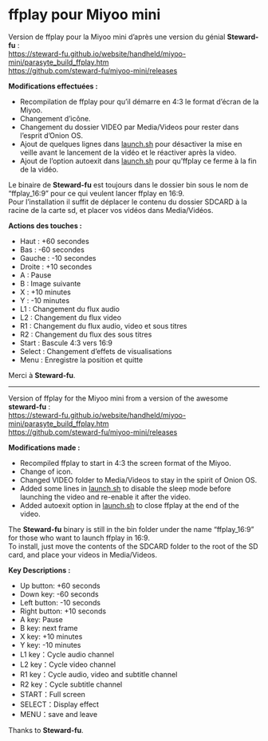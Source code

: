 <h1 class="code-line" data-line-start=0 data-line-end=1 ><a id="ffplay_pour_Miyoo_mini_0"></a>ffplay pour Miyoo mini</h1>
<p class="has-line-data" data-line-start="1" data-line-end="4">Version de ffplay pour la Miyoo mini d’après une version du génial <strong>Steward-fu</strong> :<br>
<a href="https://steward-fu.github.io/website/handheld/miyoo-mini/parasyte_build_ffplay.htm">https://steward-fu.github.io/website/handheld/miyoo-mini/parasyte_build_ffplay.htm</a><br>
<a href="https://github.com/steward-fu/miyoo-mini/releases">https://github.com/steward-fu/miyoo-mini/releases</a></p>
<p class="has-line-data" data-line-start="5" data-line-end="6"><strong>Modifications effectuées :</strong></p>
<ul>
<li class="has-line-data" data-line-start="6" data-line-end="7">Recompilation de ffplay pour qu’il démarre en 4:3 le format d’écran de la Miyoo.</li>
<li class="has-line-data" data-line-start="7" data-line-end="8">Changement d’icône.</li>
<li class="has-line-data" data-line-start="8" data-line-end="9">Changement du dossier VIDEO par Media/Videos pour rester dans l’esprit d’Onion OS.</li>
<li class="has-line-data" data-line-start="9" data-line-end="10">Ajout de quelques lignes dans <a href="http://launch.sh">launch.sh</a> pour désactiver la mise en veille avant le lancement de la vidéo et le réactiver après la video.</li>
<li class="has-line-data" data-line-start="10" data-line-end="12">Ajout de l’option autoexit dans <a href="http://launch.sh">launch.sh</a> pour qu’ffplay ce ferme à la fin de la vidéo.</li>
</ul>
<p class="has-line-data" data-line-start="12" data-line-end="14">Le binaire de <strong>Steward-fu</strong> est toujours dans le dossier bin sous le nom de “ffplay_16:9” pour ce qui veulent lancer ffplay en 16:9.<br>
Pour l’installation il suffit de déplacer le contenu du dossier SDCARD à la racine de la carte sd, et placer vos vidéos dans Media/Vidéos.</p>
<p class="has-line-data" data-line-start="15" data-line-end="16"><strong>Actions des touches :</strong></p>
<ul>
<li class="has-line-data" data-line-start="16" data-line-end="17">Haut : +60 secondes</li>
<li class="has-line-data" data-line-start="17" data-line-end="18">Bas : -60 secondes</li>
<li class="has-line-data" data-line-start="18" data-line-end="19">Gauche : -10 secondes</li>
<li class="has-line-data" data-line-start="19" data-line-end="20">Droite : +10 secondes</li>
<li class="has-line-data" data-line-start="20" data-line-end="21">A : Pause</li>
<li class="has-line-data" data-line-start="21" data-line-end="22">B : Image suivante</li>
<li class="has-line-data" data-line-start="22" data-line-end="23">X : +10 minutes</li>
<li class="has-line-data" data-line-start="23" data-line-end="24">Y : -10 minutes</li>
<li class="has-line-data" data-line-start="24" data-line-end="25">L1 : Changement du flux audio</li>
<li class="has-line-data" data-line-start="25" data-line-end="26">L2 : Changement du flux video</li>
<li class="has-line-data" data-line-start="26" data-line-end="27">R1 : Changement du flux audio, video et sous titres</li>
<li class="has-line-data" data-line-start="27" data-line-end="28">R2 : Changement du flux des sous titres</li>
<li class="has-line-data" data-line-start="28" data-line-end="29">Start : Bascule 4:3 vers 16:9</li>
<li class="has-line-data" data-line-start="29" data-line-end="30">Select : Changement d’effets de visualisations</li>
<li class="has-line-data" data-line-start="30" data-line-end="32">Menu : Enregistre la position et quitte</li>
</ul>
<p class="has-line-data" data-line-start="32" data-line-end="33">Merci à <strong>Steward-fu</strong>.</p>
<hr>
<p class="has-line-data" data-line-start="36" data-line-end="39">Version of ffplay for the Miyoo mini from a version of the awesome <strong>steward-fu</strong> :<br>
<a href="https://steward-fu.github.io/website/handheld/miyoo-mini/parasyte_build_ffplay.htm">https://steward-fu.github.io/website/handheld/miyoo-mini/parasyte_build_ffplay.htm</a><br>
<a href="https://github.com/steward-fu/miyoo-mini/releases">https://github.com/steward-fu/miyoo-mini/releases</a></p>
<p class="has-line-data" data-line-start="40" data-line-end="41"><strong>Modifications made :</strong></p>
<ul>
<li class="has-line-data" data-line-start="41" data-line-end="42">Recompiled ffplay to start in 4:3 the screen format of the Miyoo.</li>
<li class="has-line-data" data-line-start="42" data-line-end="43">Change of icon.</li>
<li class="has-line-data" data-line-start="43" data-line-end="44">Changed VIDEO folder to Media/Videos to stay in the spirit of Onion OS.</li>
<li class="has-line-data" data-line-start="44" data-line-end="45">Added some lines in <a href="http://launch.sh">launch.sh</a> to disable the sleep mode before launching the video and re-enable it after the video.</li>
<li class="has-line-data" data-line-start="45" data-line-end="47">Added autoexit option in <a href="http://launch.sh">launch.sh</a> to close ffplay at the end of the video.</li>
</ul>
<p class="has-line-data" data-line-start="47" data-line-end="49">The <strong>Steward-fu</strong> binary is still in the bin folder under the name “ffplay_16:9” for those who want to launch ffplay in 16:9.<br>
To install, just move the contents of the SDCARD folder to the root of the SD card, and place your videos in Media/Videos.</p>
<p class="has-line-data" data-line-start="50" data-line-end="51"><strong>Key Descriptions :</strong></p>
<ul>
<li class="has-line-data" data-line-start="51" data-line-end="52">Up button: +60 seconds</li>
<li class="has-line-data" data-line-start="52" data-line-end="53">Down key: -60 seconds</li>
<li class="has-line-data" data-line-start="53" data-line-end="54">Left button: -10 seconds</li>
<li class="has-line-data" data-line-start="54" data-line-end="55">Right button: +10 seconds</li>
<li class="has-line-data" data-line-start="55" data-line-end="56">A key: Pause</li>
<li class="has-line-data" data-line-start="56" data-line-end="57">B key: next frame</li>
<li class="has-line-data" data-line-start="57" data-line-end="58">X key: +10 minutes</li>
<li class="has-line-data" data-line-start="58" data-line-end="59">Y key: -10 minutes</li>
<li class="has-line-data" data-line-start="59" data-line-end="60">L1 key：Cycle audio channel</li>
<li class="has-line-data" data-line-start="60" data-line-end="61">L2 key：Cycle video channel</li>
<li class="has-line-data" data-line-start="61" data-line-end="62">R1 key：Cycle audio, video and subtitle channel</li>
<li class="has-line-data" data-line-start="62" data-line-end="63">R2 key：Cycle subtitle channel</li>
<li class="has-line-data" data-line-start="63" data-line-end="64">START：Full screen</li>
<li class="has-line-data" data-line-start="64" data-line-end="65">SELECT：Display effect</li>
<li class="has-line-data" data-line-start="65" data-line-end="67">MENU：save and leave</li>
</ul>
<p class="has-line-data" data-line-start="67" data-line-end="68">Thanks to <strong>Steward-fu</strong>.</p>
